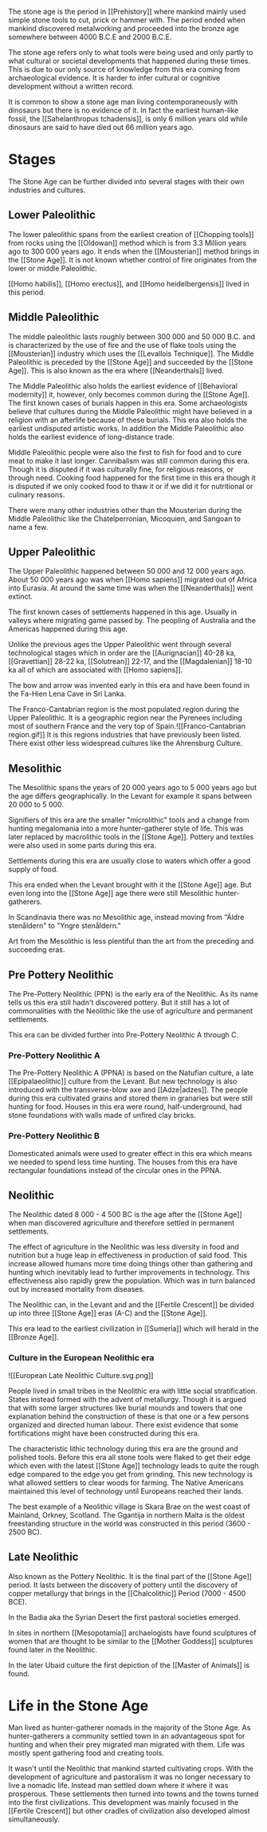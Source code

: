 The stone age is the period in [[Prehistory]] where mankind mainly used simple stone tools to cut, prick or hammer with. The period ended when mankind discovered metalworking and proceeded into the bronze age somewhere between 4000 B.C.E and 2000 B.C.E.  

The stone age refers only to what tools were being used and only partly to what cultural or societal developments that happened during these times. This is due to our only source of knowledge from this era coming from archaeological evidence. It is harder to infer cultural or cognitive development without a written record.

It is common to show a stone age man living contemporaneously with dinosaurs but there is no evidence of it. In fact the earliest human-like fossil, the [[Sahelanthropus tchadensis]], is only 6 million years old while dinosaurs are said to have died out 66 million years ago.

# Stages

The Stone Age can be further divided into several stages with their own industries and cultures.
## Lower Paleolithic
The lower paleolithic spans from the earliest creation of [[Chopping tools]] from rocks using the [[Oldowan]] method which is from 3.3 Million years ago to 300 000 years ago. It ends when the [[Mousterian]] method brings in the [[Stone Age]]. It is not known whether control of fire originates from the lower or middle Paleolithic.

[[Homo habilis]], [[Homo erectus]], and [[Homo heidelbergensis]] lived in this period.
## Middle Paleolithic
The middle paleolithic lasts roughly between 300 000 and 50 000 B.C. and is characterized by the use of fire and the use of flake tools using the [[Mousterian]] industry which uses the [[Levallois Technique]]. The Middle Paleolithic is preceded by the [[Stone Age]] and succeeded by the [[Stone Age]]. This is also known as the era where [[Neanderthals]] lived.

The Middle Paleolithic also holds the earliest evidence of [[Behavioral modernity]] it, however, only becomes common during the [[Stone Age]]. The first known cases of burials happen in this era. Some archaeologists believe that cultures during the Middle Paleolithic might have believed in a religion with an afterlife because of these burials. This era also holds the earliest undisputed artistic works. In addition the Middle Paleolithic also holds the earliest evidence of long-distance trade.

Middle Paleolithic people were also the first to fish for food and to cure meat to make it last longer. Cannibalism was still common during this era. Though it is disputed if it was culturally fine, for religious reasons, or through need. Cooking food happened for the first time in this era though it is disputed if we only cooked food to thaw it or if we did it for nutritional or culinary reasons.

There were many other industries other than the Mousterian during the Middle Paleolithic like the Chatelperronian, Micoquien, and Sangoan to name a few.
## Upper Paleolithic
The Upper Paleolithic happened between 50 000 and 12 000 years ago. About 50 000 years ago was when [[Homo sapiens]] migrated out of Africa into Eurasia. At around the same time was when the [[Neanderthals]] went extinct.

The first known cases of settlements happened in this age. Usually in valleys where migrating game passed by. The peopling of Australia and the Americas happened during this age.

Unlike the previous ages the Upper Paleolithic went through several technological stages which in order are the [[Aurignacian]] 40-28 ka, [[Gravettian]] 28-22 ka, [[Solutrean]] 22-17, and the [[Magdalenian]] 18-10 ka all of which are associated with [[Homo sapiens]].

The bow and arrow was invented early in this era and have been found in the Fa-Hien Lena Cave in Sri Lanka.

The Franco-Cantabrian region is the most populated region during the Upper Paleolithic. It is a geographic region near the Pyrenees including most of southern France and the very top of Spain.![[Franco-Cantabrian region.gif]]
It is this regions industries that have previously been listed. There exist other less widespread cultures like the Ahrensburg Culture.
## Mesolithic
The Mesolithic spans the years of 20 000 years ago to 5 000 years ago but the age differs geographically. In the Levant for example it spans between 20 000 to 5 000.

Signifiers of this era are the smaller "microlithic" tools and a change from hunting megalomania into a more hunter-gatherer style of life. This was later replaced by macrolithic tools in the [[Stone Age]]. Pottery and textiles were also used in some parts during this era.

Settlements during this era are usually close to waters which offer a good supply of food.

This era ended when the Levant brought with it the [[Stone Age]] age. But even long into the [[Stone Age]] age there were still Mesolithic hunter-gatherers.

In Scandinavia there was no Mesolithic age, instead moving from "Äldre stenåldern" to "Yngre stenåldern."

Art from the Mesolithic is less plentiful than the art from the preceding and succeeding eras.
## Pre Pottery Neolithic
The Pre-Pottery Neolithic (PPN) is the early era of the Neolithic. As its name tells us this era still hadn't discovered pottery. But it still has a lot of commonalities with the Neolithic like the use of agriculture and permanent settlements.

This era can be divided further into Pre-Pottery Neolithic A through C.
### Pre-Pottery Neolithic A
The Pre-Pottery Neolithic A (PPNA) is based on the Natufian culture, a late  [[Epipalaeolithic]] culture from the Levant. But new technology is also introduced with the transverse-blow axe and [[Adze|adzes]]. The people during this era cultivated grains and stored them in granaries but were still hunting for food. Houses in this era were round, half-underground, had stone foundations with walls made of unfired clay bricks.

### Pre-Pottery Neolithic B
Domesticated animals were used to greater effect in this era which means we needed to spend less time hunting. The houses from this era have rectangular foundations instead of the circular ones in the PPNA.
## Neolithic
The Neolithic dated 8 000 - 4 500 BC is the age after the [[Stone Age]] when man discovered agriculture and therefore settled in permanent settlements.

The effect of agriculture in the Neolithic was less diversity in food and nutrition but a huge leap in effectiveness in production of said food. This increase allowed humans more time doing things other than gathering and hunting which inevitably lead to further improvements in technology. This effectiveness also rapidly grew the population. Which was in turn balanced out by increased mortality from diseases.

The Neolithic can, in the Levant and and the [[Fertile Crescent]] be divided up into three [[Stone Age]] eras (A-C) and the [[Stone Age]].

This era lead to the earliest civilization in [[Sumeria]] which will herald in the [[Bronze Age]].

### Culture in the European Neolithic era
![[European Late Neolithic Culture.svg.png]]

People lived in small tribes in the Neolithic era with little social stratification. States instead formed with the advent of metallurgy. Though it is argued that with some larger structures like burial mounds and towers that one explanation behind the construction of these is that one or a few persons organized and directed human labour. There exist evidence that some fortifications might have been constructed during this era.

The characteristic lithic technology during this era are the ground and polished tools. Before this era all stone tools were flaked to get their edge which even with the latest [[Stone Age]] technology leads to quite the rough edge compared to the edge you get from grinding. This new technology is what allowed settlers to clear woods for farming. The Native Americans maintained this level of technology until Europeans reached their lands.

The best example of a Neolithic village is Skara Brae on the west coast of Mainland, Orkney, Scotland. The Ggantija in northern Malta is the oldest freestanding structure in the world was constructed in this period (3600 - 2500 BC).
## Late Neolithic
Also known as the Pottery Neolithic. It is the final part of the [[Stone Age]] period. It lasts between the discovery of pottery until the discovery of copper metallurgy that brings in the [[Chalcolithic]] Period (7000 - 4500 BCE).

In the Badia aka the Syrian Desert the first pastoral societies emerged.

In sites in northern [[Mesopotamia]] archaelogists have found sculptures of women that are thought to be similar to the [[Mother Goddess]] sculptures found later in the Neolithic.

In the later Ubaid culture the first depiction of the [[Master of Animals]] is found.

# Life in the Stone Age

Man lived as hunter-gatherer nomads in the majority of the Stone Age. As hunter-gatherers a community settled town in an advantageous spot for hunting and when their prey migrated man migrated with them. Life was mostly spent gathering food and creating tools.

It wasn't until the Neolithic that mankind started cultivating crops. With the development of agriculture and pastoralism it was no longer necessary to live a nomadic life. Instead man settled down where it where it was prosperous. These settlements then turned into towns and the towns turned into the first civilizations. This development was mainly focused in the [[Fertile Crescent]] but other cradles of civilization also developed almost simultaneously.
